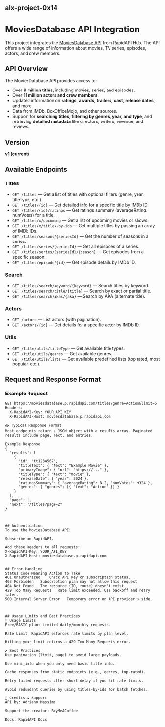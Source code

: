 ## alx-project-0x14

# MoviesDatabase API Integration

This project integrates the [MoviesDatabase API](https://rapidapi.com/SAdrian13/api/moviesdatabase) from RapidAPI Hub. The API offers a wide range of information about movies, TV series, episodes, actors, and crew members.

## API Overview

The MoviesDatabase API provides access to:

- Over **9 million titles**, including movies, series, and episodes.
- Over **11 million actors and crew members**.
- Updated information on **ratings**, **awards**, **trailers**, **cast**, **release dates**, and more.
- Data from IMDb, BoxOfficeMojo, and other sources.
- Support for **searching titles, filtering by genres, year, and type**, and retrieving **detailed metadata** like directors, writers, revenue, and reviews.

## Version

**v1 (current)**

## Available Endpoints

### Titles
- `GET /titles` — Get a list of titles with optional filters (genre, year, titleType, etc.).
- `GET /titles/{id}` — Get detailed info for a specific title by IMDb ID.
- `GET /titles/{id}/ratings` — Get ratings summary (averageRating, numVotes) for a title.
- `GET /titles/x/upcoming` — Get a list of upcoming movies or shows.
- `GET /titles/x/titles-by-ids` — Get multiple titles by passing an array of IMDb IDs.
- `GET /titles/seasons/{seriesId}` — Get the number of seasons in a series.
- `GET /titles/series/{seriesId}` — Get all episodes of a series.
- `GET /titles/series/{seriesId}/{season}` — Get episodes from a specific season.
- `GET /titles/episode/{id}` — Get episode details by IMDb ID.

### Search
- `GET /titles/search/keyword/{keyword}` — Search titles by keyword.
- `GET /titles/search/title/{title}` — Search by exact or partial title.
- `GET /titles/search/akas/{aka}` — Search by AKA (alternate title).

### Actors
- `GET /actors` — List actors (with pagination).
- `GET /actors/{id}` — Get details for a specific actor by IMDb ID.

### Utils
- `GET /title/utils/titleType` — Get available title types.
- `GET /title/utils/genres` — Get available genres.
- `GET /title/utils/lists` — Get available predefined lists (top rated, most popular, etc.).

## Request and Response Format

### Example Request

```http
GET https://moviesdatabase.p.rapidapi.com/titles?genre=Action&limit=5
Headers:
  X-RapidAPI-Key: YOUR_API_KEY
  X-RapidAPI-Host: moviesdatabase.p.rapidapi.com

📥 Typical Response Format
Most endpoints return a JSON object with a results array. Paginated results include page, next, and entries.

Example Response
{
  "results": [
    {
      "id": "tt1234567",
      "titleText": { "text": "Example Movie" },
      "primaryImage": { "url": "https://..." },
      "titleType": { "text": "movie" },
      "releaseDate": { "year": 2024 },
      "ratingsSummary": { "averageRating": 8.2, "numVotes": 9324 },
      "genres": { "genres": [{ "text": "Action" }] }
    }
  ],
  "page": 1,
  "next": "/titles?page=2"
}



## Authentication
To use the MoviesDatabase API:

Subscribe on RapidAPI.

Add these headers to all requests:
X-RapidAPI-Key: YOUR_API_KEY
X-RapidAPI-Host: moviesdatabase.p.rapidapi.com


## Error Handling
Status Code	Meaning	Action to Take
401	Unauthorized	Check API key or subscription status.
403	Forbidden	Subscription plan may not allow this request.
404	Not Found	The resource (ID, route) doesn't exist.
429	Too Many Requests	Rate limit exceeded. Use backoff and retry later.
500	Internal Server Error	Temporary error on API provider's side.



## Usage Limits and Best Practices
🚦 Usage Limits
Free/BASIC plan: Limited daily/monthly requests.

Rate Limit: RapidAPI enforces rate limits by plan level.

Hitting your limit returns a 429 Too Many Requests error.

✔️ Best Practices
Use pagination (limit, page) to avoid large payloads.

Use mini_info when you only need basic title info.

Cache responses from static endpoints (e.g., genres, top-rated).

Retry failed requests after short delay if you hit rate limits.

Avoid redundant queries by using titles-by-ids for batch fetches.

🧠 Credits & Support
API by: Adriano Massimo

Support the creator: BuyMeACoffee

Docs: RapidAPI Docs
